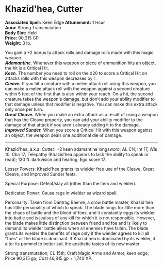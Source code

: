 # Khazid'hea, Cutter

**Associated Spell:** Keen Edge 
**Attunement:** 1 Hour  
**Aura:** Strong Transmutation  
**Body Slot:** Held  
**Price:** 90,315 GP  
**Weight:** 3 lb.

You gain a +2 bonus to attack rolls and damage rolls made with this magic weapon.  
***Adamantine.*** Whenever this weapon or piece of ammunition hits an object, the hit is a Critical Hit.  
***Keen.*** The number you need to roll on the d20 to score a Critical Hit on attacks rolls with this weapon decreases by 1.  
***Cleave.*** If you hit a creature with a melee attack roll using this weapon, you can make a melee attack roll with the weapon against a second creature within 5 feet of the first that is also within your reach. On a hit, the second creature takes the weapon's damage, but don't add your ability modifier to that damage unless that modifier is negative. You can make this extra attack only once per turn.  
***Great Cleave.*** When you make an extra attack as a result of using a weapon that has the Cleave property, you can add your ability modifier to the damage of that attack if you aren't already adding it to the damage.  
***Improved Sunder.***  When you score a Critical Hit with this weapon against an object, the weapon deals one additional die of damage.

---
Khazid'hea, a.k.a. Cutter: +2 keen adamantine longsword; AL CN; Int 17, Wis 10, Cha 17; Telepathy (Khazid'hea appears to lack the ability to speak or read); 120 ft. darkvision and hearing; Ego score 17.

Lesser Powers: Khazid'hea grants its wielder free use of the Cleave, Great Cleave, and Improved Sunder feats.

Special Purpose: Defeat/slay all (other than the item and wielder).

Dedicated Power: Cause rage in wielder as wizard spell.

Personality: Taken from Dantrag Baenre, a drow battle master, Khazid'hea has little personality of which to speak. The blade longs for little more than the chaos of battle and the blood of foes, and it constantly eggs its wielder into battle and is jealous of any kill for which it is not responsible. However, the blade makes little distinction between friend and foe and is likely to demand its wielder battle allies when all enemies have fallen. The blade grants its wielder the benefits of rage only if the wielder agrees to kill all "foes" or the blade is dominant. If Khazid'hea is dominated by its wielder, it alter its pommel to better suit the aesthetic tastes of its new master.

Strong transmutation; CL 15th; Craft Magic Arms and Armor, keen edge; Price 90,315 gp; Cost 46,815 gp + 1,740 XP.